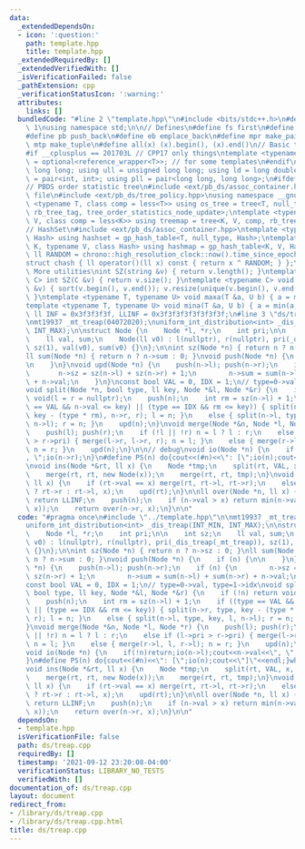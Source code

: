 ```yaml
---
data:
  _extendedDependsOn:
  - icon: ':question:'
    path: template.hpp
    title: template.hpp
  _extendedRequiredBy: []
  _extendedVerifiedWith: []
  _isVerificationFailed: false
  _pathExtension: cpp
  _verificationStatusIcon: ':warning:'
  attributes:
    links: []
  bundledCode: "#line 2 \"template.hpp\"\n#include <bits/stdc++.h>\n#define DEBUG\
    \ 1\nusing namespace std;\n\n// Defines\n#define fs first\n#define sn second\n\
    #define pb push_back\n#define eb emplace_back\n#define mpr make_pair\n#define\
    \ mtp make_tuple\n#define all(x) (x).begin(), (x).end()\n// Basic type definitions\n\
    #if __cplusplus == 201703L // CPP17 only things\ntemplate <typename T> using opt_ref\
    \ = optional<reference_wrapper<T>>; // for some templates\n#endif\nusing ll =\
    \ long long; using ull = unsigned long long; using ld = long double;\nusing pii\
    \ = pair<int, int>; using pll = pair<long long, long long>;\n#ifdef __GNUG__\n\
    // PBDS order statistic tree\n#include <ext/pb_ds/assoc_container.hpp> // Common\
    \ file\n#include <ext/pb_ds/tree_policy.hpp>\nusing namespace __gnu_pbds;\ntemplate\
    \ <typename T, class comp = less<T>> using os_tree = tree<T, null_type, comp,\
    \ rb_tree_tag, tree_order_statistics_node_update>;\ntemplate <typename K, typename\
    \ V, class comp = less<K>> using treemap = tree<K, V, comp, rb_tree_tag, tree_order_statistics_node_update>;\n\
    // HashSet\n#include <ext/pb_ds/assoc_container.hpp>\ntemplate <typename T, class\
    \ Hash> using hashset = gp_hash_table<T, null_type, Hash>;\ntemplate <typename\
    \ K, typename V, class Hash> using hashmap = gp_hash_table<K, V, Hash>;\nconst\
    \ ll RANDOM = chrono::high_resolution_clock::now().time_since_epoch().count();\n\
    struct chash { ll operator()(ll x) const { return x ^ RANDOM; } };\n#endif\n//\
    \ More utilities\nint SZ(string &v) { return v.length(); }\ntemplate <typename\
    \ C> int SZ(C &v) { return v.size(); }\ntemplate <typename C> void UNIQUE(vector<C>\
    \ &v) { sort(v.begin(), v.end()); v.resize(unique(v.begin(), v.end()) - v.begin());\
    \ }\ntemplate <typename T, typename U> void maxa(T &a, U b) { a = max(a, b); }\n\
    template <typename T, typename U> void mina(T &a, U b) { a = min(a, b); }\nconst\
    \ ll INF = 0x3f3f3f3f, LLINF = 0x3f3f3f3f3f3f3f3f;\n#line 3 \"ds/treap.cpp\"\n\
    \nmt19937 _mt_treap(04072020);\nuniform_int_distribution<int> _dis_treap(INT_MIN,\
    \ INT_MAX);\n\nstruct Node {\n    Node *l, *r;\n    int pri;\n\n    int sz;\n\
    \    ll val, sum;\n    Node(ll v0) : l(nullptr), r(nullptr), pri(_dis_treap(_mt_treap)),\
    \ sz(1), val(v0), sum(v0) {}\n};\n\nint sz(Node *n) { return n ? n->sz : 0; }\n\
    ll sum(Node *n) { return n ? n->sum : 0; }\nvoid push(Node *n) {\n    if (n) {\n\
    \n    }\n}\nvoid upd(Node *n) {\n    push(n->l); push(n->r);\n    if (n) {\n \
    \       n->sz = sz(n->l) + sz(n->r) + 1;\n        n->sum = sum(n->l) + sum(n->r)\
    \ + n->val;\n    }\n}\nconst bool VAL = 0, IDX = 1;\n// type=0->val, type=1->idx\n\
    void split(Node *n, bool type, ll key, Node *&l, Node *&r) {\n    if (!n) return\
    \ void(l = r = nullptr);\n    push(n);\n    int rm = sz(n->l) + 1;\n    if ((type\
    \ == VAL && n->val <= key) || (type == IDX && rm <= key)) { split(n->r, type,\
    \ key - (type * rm), n->r, r); l = n; }\n    else { split(n->l, type, key, l,\
    \ n->l); r = n; }\n    upd(n);\n}\nvoid merge(Node *&n, Node *l, Node *r) {\n\
    \    push(l); push(r);\n    if (!l || !r) n = l ? l : r;\n    else if (l->pri\
    \ > r->pri) { merge(l->r, l->r, r); n = l; }\n    else { merge(r->l, l, r->l);\
    \ n = r; }\n    upd(n);\n}\n\n// debug\nvoid io(Node *n) {\n    if(!n)return;io(n->l);cout<<n->val<<\"\
    , \";io(n->r);\n}\n#define PS(n) do{cout<<(#n)<<\": [\";io(n);cout<<\"]\"<<endl;}while(0)\n\
    \nvoid ins(Node *&rt, ll x) {\n    Node *tmp;\n    split(rt, VAL, x, rt, tmp);\n\
    \    merge(rt, rt, new Node(x));\n    merge(rt, rt, tmp);\n}\nvoid rem(Node *&rt,\
    \ ll x) {\n    if (rt->val == x) merge(rt, rt->l, rt->r);\n    else rem(x > rt->val\
    \ ? rt->r : rt->l, x);\n    upd(rt);\n}\n\nll over(Node *n, ll x) {\n    if (!n)\
    \ return LLINF;\n    push(n);\n    if (n->val > x) return min(n->val, over(n->l,\
    \ x));\n    return over(n->r, x);\n}\n\n"
  code: "#pragma once\n#include \"../template.hpp\"\n\nmt19937 _mt_treap(04072020);\n\
    uniform_int_distribution<int> _dis_treap(INT_MIN, INT_MAX);\n\nstruct Node {\n\
    \    Node *l, *r;\n    int pri;\n\n    int sz;\n    ll val, sum;\n    Node(ll\
    \ v0) : l(nullptr), r(nullptr), pri(_dis_treap(_mt_treap)), sz(1), val(v0), sum(v0)\
    \ {}\n};\n\nint sz(Node *n) { return n ? n->sz : 0; }\nll sum(Node *n) { return\
    \ n ? n->sum : 0; }\nvoid push(Node *n) {\n    if (n) {\n\n    }\n}\nvoid upd(Node\
    \ *n) {\n    push(n->l); push(n->r);\n    if (n) {\n        n->sz = sz(n->l) +\
    \ sz(n->r) + 1;\n        n->sum = sum(n->l) + sum(n->r) + n->val;\n    }\n}\n\
    const bool VAL = 0, IDX = 1;\n// type=0->val, type=1->idx\nvoid split(Node *n,\
    \ bool type, ll key, Node *&l, Node *&r) {\n    if (!n) return void(l = r = nullptr);\n\
    \    push(n);\n    int rm = sz(n->l) + 1;\n    if ((type == VAL && n->val <= key)\
    \ || (type == IDX && rm <= key)) { split(n->r, type, key - (type * rm), n->r,\
    \ r); l = n; }\n    else { split(n->l, type, key, l, n->l); r = n; }\n    upd(n);\n\
    }\nvoid merge(Node *&n, Node *l, Node *r) {\n    push(l); push(r);\n    if (!l\
    \ || !r) n = l ? l : r;\n    else if (l->pri > r->pri) { merge(l->r, l->r, r);\
    \ n = l; }\n    else { merge(r->l, l, r->l); n = r; }\n    upd(n);\n}\n\n// debug\n\
    void io(Node *n) {\n    if(!n)return;io(n->l);cout<<n->val<<\", \";io(n->r);\n\
    }\n#define PS(n) do{cout<<(#n)<<\": [\";io(n);cout<<\"]\"<<endl;}while(0)\n\n\
    void ins(Node *&rt, ll x) {\n    Node *tmp;\n    split(rt, VAL, x, rt, tmp);\n\
    \    merge(rt, rt, new Node(x));\n    merge(rt, rt, tmp);\n}\nvoid rem(Node *&rt,\
    \ ll x) {\n    if (rt->val == x) merge(rt, rt->l, rt->r);\n    else rem(x > rt->val\
    \ ? rt->r : rt->l, x);\n    upd(rt);\n}\n\nll over(Node *n, ll x) {\n    if (!n)\
    \ return LLINF;\n    push(n);\n    if (n->val > x) return min(n->val, over(n->l,\
    \ x));\n    return over(n->r, x);\n}\n\n"
  dependsOn:
  - template.hpp
  isVerificationFile: false
  path: ds/treap.cpp
  requiredBy: []
  timestamp: '2021-09-12 23:20:08-04:00'
  verificationStatus: LIBRARY_NO_TESTS
  verifiedWith: []
documentation_of: ds/treap.cpp
layout: document
redirect_from:
- /library/ds/treap.cpp
- /library/ds/treap.cpp.html
title: ds/treap.cpp
---
```

